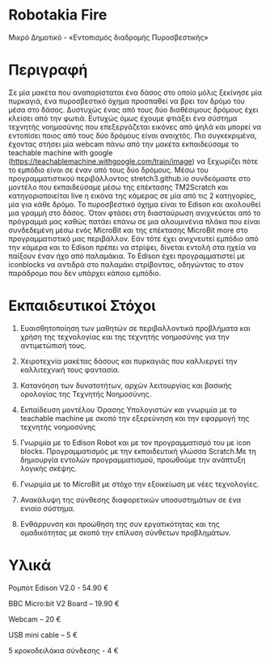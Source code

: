 # Robotakia Fire
 Μικρό Δημοτικό - «Εντοπισμός διαδρομής Πυροσβεστικής» 

# Περιγραφή
Σε μία μακέτα που αναπαρίσταται ένα δάσος στο οποίο μόλις ξεκίνησε μία πυρκαγιά, ένα πυροσβεστικό όχημα προσπαθεί να βρει τον δρόμο του μέσα στο δάσος. Δυστυχώς ένας από τους δύο διαθέσιμους δρόμους  έχει κλείσει από την φωτιά. Ευτυχώς όμως έχουμε φτιάξει ένα σύστημα τεχνητής νοημοσύνης που επεξεργάζεται εικόνες από ψηλά και μπορεί να εντοπίσει ποιος από τους δύο δρόμους είναι ανοιχτός. Πιο συγκεκριμένα, έχοντας στήσει μία webcam πάνω από την μακέτα εκπαιδεύσαμε το teachable machine with google (https://teachablemachine.withgoogle.com/train/image) να ξεχωρίζει πότε το εμπόδιο είναι σε έναν από τους δύο δρόμους. Μέσω του προγραμματιστικού περιβάλλοντος stretch3.github.io συνδεόμαστε στο μοντέλο που εκπαιδεύσαμε μέσω της επέκτασης TM2Scratch και κατηγοριοποιείται live η εικόνα της κάμερας σε μία από τις 2 κατηγορίες, μία για κάθε δρόμο. Το πυροσβεστικό όχημα είναι το Edison και ακολουθεί μια γραμμή στο δάσος. Όταν φτάσει στη διασταύρωση ανιχνεύεται από το πρόγραμμά μας καθώς πατάει επάνω σε μια αλουμινένια πλάκα που είναι συνδεδεμένη μέσω ενός MicroBit και της επέκτασης MicroBit more στο προγραμματιστικό μας περιβάλλον. Εάν τότε έχει ανιχνευτεί εμπόδιο από την κάμερα και το Edison  πρέπει να στρίψει, δίνεται εντολή στα ηχεία να παίξουν έναν ήχο από παλαμάκια. Το Edison έχει προγραμματιστεί με iconblocks να αντιδρά στο παλαμάκι στρίβοντας, οδηγώντας το στον παράδρομο που δεν υπάρχει κάποιο εμπόδιο. 

# Εκπαιδευτικοί Στόχοι
1. Ευαισθητοποίηση των μαθητών σε περιβαλλοντικά προβλήματα και χρήση της τεχνολογίας και της τεχνητής νοημοσύνης για την αντιμετώπισή τους. 

2. Χειροτεχνία μακέτας δάσους και πυρκαγιάς που καλλιεργεί την καλλιτεχνική τους φαντασία. 

3. Κατανόηση των δυνατοτήτων, αρχών λειτουργίας και βασικής ορολογίας της Τεχνητής Νοημοσύνης. 

4. Εκπαίδευση μοντέλου Όρασης Υπολογιστών και γνωριμία με το teachable machine με σκοπό την εξερεύνηση και την εφαρμογή της τεχνητής νοημοσύνης 

5. Γνωριμία με το Edison Robot και με τον προγραμματισμό του με icon blocks. Προγραμματισμός με την εκπαιδευτική γλώσσα Scratch.Με τη δημιουργία εντολών προγραμματισμού, προωθούμε την ανάπτυξη λογικής σκέψης. 

6. Γνωριμία με το MicroBit με στόχο την εξοικείωση με νέες τεχνολογίες. 

7. Ανακάλυψη της  σύνθεσης διαφορετικών υποσυστημάτων σε ένα ενιαίο σύστημα. 

8. Ενθάρρυνση και προώθηση της συν εργατικότητας και της ομαδικότητας με σκοπό την επίλυση σύνθετων προβλημάτων. 

# Υλικά 
Ρομπότ Edison V2.0 - 54.90 € 

BBC Micro:bit V2 Board – 19.90 €

Webcam – 20 € 

USB mini cable – 5 €  

5 κροκοδειλάκια σύνδεσης - 4 €